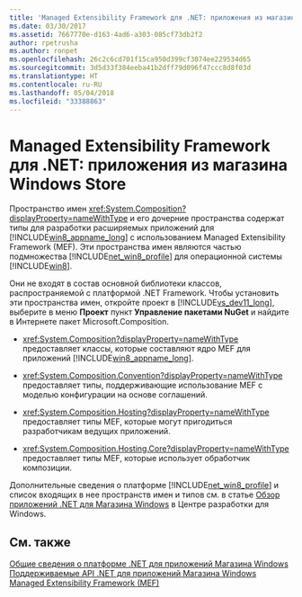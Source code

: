 ```yaml
---
title: 'Managed Extensibility Framework для .NET: приложения из магазина Windows Store'
ms.date: 03/30/2017
ms.assetid: 7667770e-d163-4ad6-a303-085cf73db2f2
author: rpetrusha
ms.author: ronpet
ms.openlocfilehash: 26c2c6cd701f15ca950d399cf3074ee229534d65
ms.sourcegitcommit: 3d5d33f384eeba41b2dff79d096f47ccc8d8f03d
ms.translationtype: HT
ms.contentlocale: ru-RU
ms.lasthandoff: 05/04/2018
ms.locfileid: "33388863"
---
```

# <a name="mef-for-net-for-windows-store-apps"></a>Managed Extensibility Framework для .NET: приложения из магазина Windows Store
Пространство имен <xref:System.Composition?displayProperty=nameWithType> и его дочерние пространства содержат типы для разработки расширяемых приложений для [!INCLUDE[win8_appname_long](../../../includes/win8-appname-long-md.md)] с использованием Managed Extensibility Framework (MEF). Эти пространства имен являются частью подмножества [!INCLUDE[net_win8_profile](../../../includes/net-win8-profile-md.md)] для операционной системы [!INCLUDE[win8](../../../includes/win8-md.md)].  
  
 Они не входят в состав основной библиотеки классов, распространяемой с платформой .NET Framework. Чтобы установить эти пространства имен, откройте проект в [!INCLUDE[vs_dev11_long](../../../includes/vs-dev11-long-md.md)], выберите в меню **Проект** пункт **Управление пакетами NuGet** и найдите в Интернете пакет Microsoft.Composition.  
  
-   <xref:System.Composition?displayProperty=nameWithType> предоставляет классы, которые составляют ядро MEF для приложений [!INCLUDE[win8_appname_long](../../../includes/win8-appname-long-md.md)].  
  
-   <xref:System.Composition.Convention?displayProperty=nameWithType> предоставляет типы, поддерживающие использование MEF с моделью конфигурации на основе соглашений.  
  
-   <xref:System.Composition.Hosting?displayProperty=nameWithType> предоставляет типы MEF, которые могут пригодиться разработчикам ведущих приложений.  
  
-   <xref:System.Composition.Hosting.Core?displayProperty=nameWithType> предоставляет типы MEF, которые использует обработчик композиции.  
  
 Дополнительные сведения о платформе [!INCLUDE[net_win8_profile](../../../includes/net-win8-profile-md.md)] и список входящих в нее пространств имен и типов см. в статье [Обзор приложений .NET для Магазина Windows](http://go.microsoft.com/fwlink/p/?LinkID=238312) в Центре разработки для Windows.  
  
## <a name="see-also"></a>См. также  
 [Общие сведения о платформе .NET для приложений Магазина Windows](http://go.microsoft.com/fwlink/p/?LinkID=238312)  
 [Поддерживаемые API .NET для приложений Магазина Windows](http://go.microsoft.com/fwlink/p/?LinkID=247912)  
 [Managed Extensibility Framework (MEF)](../../../docs/framework/mef/index.md)
